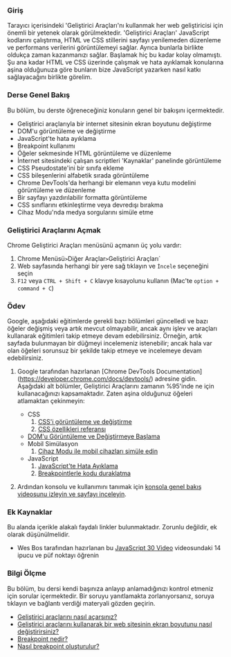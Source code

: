 ### Giriş

Tarayıcı içerisindeki 'Geliştirici Araçları'nı kullanmak her web geliştiricisi için önemli bir yetenek olarak görülmektedir. 'Geliştirici Araçları' JavaScript kodlarını çalıştırma, HTML ve CSS stillerini sayfayı yenilemeden düzenleme ve performans verilerini görüntülemeyi sağlar. Ayrıca bunlarla birlikte oldukça zaman kazanmanızı sağlar. Başlamak hiç bu kadar kolay olmamıştı. Şu ana kadar HTML ve CSS üzerinde çalışmak ve hata ayıklamak konularına aşina olduğunuza göre bunların bize JavaScript yazarken nasıl katkı sağlayacağını birlikte görelim.

### Derse Genel Bakış

Bu bölüm, bu derste öğreneceğiniz konuların genel bir bakışını içermektedir.

* Geliştirici araçlarıyla bir internet sitesinin ekran boyutunu değiştirme
* DOM'u görüntüleme ve değiştirme
* JavaScript'te hata ayıklama
* Breakpoint kullanımı
* Öğeler sekmesinde HTML görüntüleme ve düzenleme
* İnternet sitesindeki çalışan scriptleri 'Kaynaklar' panelinde görüntüleme
* CSS Pseudostate'ini bir sınıfa ekleme
* CSS bileşenlerini alfabetik sırada görüntüleme
* Chrome DevTools'da herhangi bir elemanın veya kutu modelini görüntüleme ve düzenleme
* Bir sayfayı yazdırılabilir formatta görüntüleme
* CSS sınıflarını etkinleştirme veya devredışı bırakma
* Cihaz Modu'nda medya sorgularını simüle etme

### Geliştirici Araçlarını Açmak

Chrome Geliştirici Araçları menüsünü açmanın üç yolu vardır:

1. Chrome Menüsü` > `Diğer Araçlar` > `Geliştirici Araçları`
2. Web sayfasında herhangi bir yere sağ tıklayın ve `İncele` seçeneğini seçin
3. `F12` veya `CTRL + Shift + C` klavye kısayolunu kullanın (Mac'te `option + command + C`)

### Ödev

<div class="lesson-content__panel" markdown="1">

Google, aşağıdaki eğitimlerde gerekli bazı bölümleri güncelledi ve bazı öğeler değişmiş veya artık mevcut olmayabilir, ancak aynı işlev ve araçları kullanarak eğitimleri takip etmeye devam edebilirsiniz. Örneğin, artık sayfada bulunmayan bir düğmeyi incelemeniz istenebilir; ancak hala var olan öğeleri sorunsuz bir şekilde takip etmeye ve incelemeye devam edebilirsiniz.

1. Google tarafından hazırlanan [Chrome DevTools Documentation] (<https://developer.chrome.com/docs/devtools/>) adresine gidin. Aşağıdaki alt bölümler, Geliştirici Araçlarını zamanın %95'inde ne için kullanacağınızı kapsamaktadır.  Zaten aşina olduğunuz öğeleri atlamaktan çekinmeyin:
    * CSS
        1. [CSS'i görüntüleme ve değiştirme](https://developer.chrome.com/docs/devtools/css/)
        2. [CSS özellikleri referansı](https://developer.chrome.com/docs/devtools/css/reference/)
    * [DOM'u Görüntüleme ve Değiştirmeye Başlama](https://developer.chrome.com/docs/devtools/dom/)
    * Mobil Simülasyon
        1. [Cihaz Modu ile mobil cihazları simüle edin](https://developer.chrome.com/docs/devtools/device-mode/)
    * JavaScript
        1. [JavaScript'te Hata Ayıklama](https://developer.chrome.com/docs/devtools/javascript/)
        2. [Breakpointlerle kodu duraklatma](https://developer.chrome.com/docs/devtools/javascript/breakpoints/)

2. Ardından konsolu ve kullanımını tanımak için [konsola genel bakış videosunu izleyin ve sayfayı inceleyin](https://developer.chrome.com/docs/devtools/console/).

</div>

### Ek Kaynaklar

Bu alanda içerikle alakalı faydalı linkler bulunmaktadır. Zorunlu değildir, ek olarak düşünülmelidir.

* Wes Bos tarafından hazırlanan bu [JavaScript 30 Video](https://www.youtube.com/watch?v=xkzDaKwinA8) videosundaki 14 ipucu ve püf noktayı öğrenin

### Bilgi Ölçme

Bu bölüm, bu dersi kendi başınıza anlayıp anlamadığınızı kontrol etmeniz için sorular içermektedir. Bir soruyu yanıtlamakta zorlanıyorsanız, soruya tıklayın ve bağlantı verdiği materyali gözden geçirin.

* [Geliştirici araçlarını nasıl açarsınız?](#opening-dev-tools)
* [Geliştirici araçlarını kullanarak bir web sitesinin ekran boyutunu nasıl değiştirirsiniz?](https://developer.chrome.com/docs/devtools/device-mode/)
* [Breakpoint nedir?](https://developer.chrome.com/docs/devtools/javascript/breakpoints/)
* [Nasıl breakpoint oluşturulur?](https://developer.chrome.com/docs/devtools/javascript/breakpoints/#loc)
